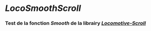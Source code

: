 # ***LocoSmoothScroll***

### Test de la fonction ***Smooth*** de la librairy [***Locomotive-Scroll***](https://github.com/locomotivemtl/locomotive-scroll.git)